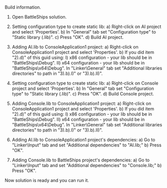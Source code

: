 Build information.

1) Open BattleShips solution.

2) Setting configuration type to create static lib:
	a) Right-click on AI project and select 'Properties'.
	b) In "General" tab set "Configuration type" to "Static library (.lib)".
	c) Press "OK".
	d) Build AI project.

3) Adding AI.lib to ConsoleApplication1 project:
	a) Right-click on ConsoleApplication1 project and select 'Properties'.
	b) If you did item "2).d)" of this guid using:
		I) x86 configuration - your lib should be in "BattleShips\Debug".
		II) x64 configuration - your lib should be in "BattleShips\x64\Debug".
	   In "Linker\General" tab set "Additional libraries directories" to path in "3).b).I)" or "3).b).II)".

4) Setting configuration type to create static lib:
	a) Right-click on Console project and select 'Properties'.
	b) In "General" tab set "Configuration type" to "Static library (.lib)".
	c) Press "OK".
	d) Build Console project.

5) Adding Console.lib to ConsoleApplication1 project:
	a) Right-click on ConsoleApplication1 project and select 'Properties'.
	b) If you did item "2).d)" of this guid using:
		I) x86 configuration - your lib should be in "BattleShips\Debug".
		II) x64 configuration - your lib should be in "BattleShips\x64\Debug".
	   In "Linker\General" tab set "Additional libraries directories" to path in "3).b).I)" or "3).b).II)".

6) Adding AI.lib to ConsoleApplication1 project's dependencies:
	a) Go to "Linker\Input" tab and set "Additional dependencies" to "AI.lib;"
	b) Press "OK".

7) Adding Console.lib to BattleShips project's dependencies:
	a) Go to "Linker\Input" tab and set "Additional dependencies" to "Console.lib;"
	b) Press "OK".

Now solution is ready and you can run it. 
